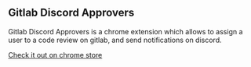 ## Gitlab Discord Approvers

Gitlab Discord Approvers is a chrome extension which allows to assign a user to a code review on gitlab, and send notifications on discord.

[Check it out on chrome store](https://chrome.google.com/webstore/detail/gitlab-discord-approvers/kglhakdblbnkhmcmihemhbbhkbofifom)
